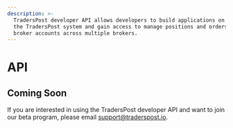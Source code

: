 ```yaml
---
description: >-
  TradersPost developer API allows developers to build applications on top of
  the TradersPost system and gain access to manage positions and orders for
  broker accounts across multiple brokers.
---
```


# API

## Coming Soon

If you are interested in using the TradersPost developer API and want to join our beta program, please email [support@traderspost.io](mailto:support@traderspost.io).

